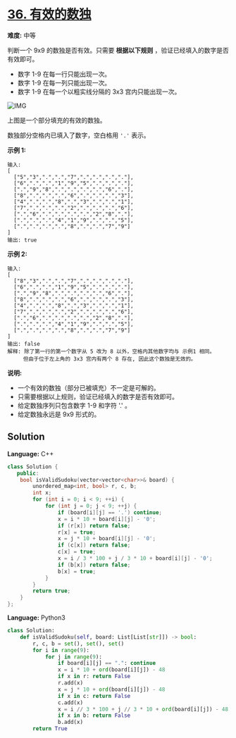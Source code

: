 # [36. 有效的数独](https://leetcode-cn.com/problems/valid-sudoku/)

**难度:** 中等

判断一个 9x9 的数独是否有效。只需要 **根据以下规则** ，验证已经填入的数字是否有效即可。
- 数字 1-9 在每一行只能出现一次。
- 数字 1-9 在每一列只能出现一次。
- 数字 1-9 在每一个以粗实线分隔的 3x3 宫内只能出现一次。

![IMG](https://upload.wikimedia.org/wikipedia/commons/thumb/f/ff/Sudoku-by-L2G-20050714.svg/250px-Sudoku-by-L2G-20050714.svg.png)

上图是一个部分填充的有效的数独。

数独部分空格内已填入了数字，空白格用 `'.'` 表示。

 **示例 1:** 

```
输入:
[
  ["5","3",".",".","7",".",".",".","."],
  ["6",".",".","1","9","5",".",".","."],
  [".","9","8",".",".",".",".","6","."],
  ["8",".",".",".","6",".",".",".","3"],
  ["4",".",".","8",".","3",".",".","1"],
  ["7",".",".",".","2",".",".",".","6"],
  [".","6",".",".",".",".","2","8","."],
  [".",".",".","4","1","9",".",".","5"],
  [".",".",".",".","8",".",".","7","9"]
]
输出: true
```

 **示例 2:** 

```
输入:
[
  ["8","3",".",".","7",".",".",".","."],
  ["6",".",".","1","9","5",".",".","."],
  [".","9","8",".",".",".",".","6","."],
  ["8",".",".",".","6",".",".",".","3"],
  ["4",".",".","8",".","3",".",".","1"],
  ["7",".",".",".","2",".",".",".","6"],
  [".","6",".",".",".",".","2","8","."],
  [".",".",".","4","1","9",".",".","5"],
  [".",".",".",".","8",".",".","7","9"]
]
输出: false
解释: 除了第一行的第一个数字从 5 改为 8 以外，空格内其他数字均与 示例1 相同。
     但由于位于左上角的 3x3 宫内有两个 8 存在, 因此这个数独是无效的。
```

 **说明:** 
- 一个有效的数独（部分已被填充）不一定是可解的。
- 只需要根据以上规则，验证已经填入的数字是否有效即可。
- 给定数独序列只包含数字 1-9 和字符 '.' 。
- 给定数独永远是 9x9 形式的。

## Solution


**Language:** C++
```C++
class Solution {
   public:
    bool isValidSudoku(vector<vector<char>>& board) {
        unordered_map<int, bool> r, c, b;
        int x;
        for (int i = 0; i < 9; ++i) {
            for (int j = 0; j < 9; ++j) {
                if (board[i][j] == '.') continue;
                x = i * 10 + board[i][j] - '0';
                if (r[x]) return false;
                r[x] = true;
                x = j * 10 + board[i][j] - '0';
                if (c[x]) return false;
                c[x] = true;
                x = i / 3 * 100 + j / 3 * 10 + board[i][j] - '0';
                if (b[x]) return false;
                b[x] = true;
            }
        }
        return true;
    }
};

```

**Language:** Python3
```Python
class Solution:
    def isValidSudoku(self, board: List[List[str]]) -> bool:
        r, c, b = set(), set(), set()
        for i in range(9):
            for j in range(9):
                if board[i][j] == ".": continue
                x = i * 10 + ord(board[i][j]) - 48
                if x in r: return False
                r.add(x)
                x = j * 10 + ord(board[i][j]) - 48
                if x in c: return False
                c.add(x)
                x = i // 3 * 100 + j // 3 * 10 + ord(board[i][j]) - 48
                if x in b: return False
                b.add(x)
        return True

```